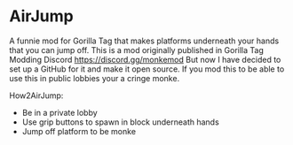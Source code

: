 # AirJump
A funnie mod for Gorilla Tag
that makes platforms underneath your hands that you can jump off.
This is a mod originally published in
Gorilla Tag Modding Discord https://discord.gg/monkemod
But now I have decided to set up a GitHub for it and make it open source.
If you mod this to be able to use this in public lobbies your a cringe monke.

How2AirJump:
- Be in a private lobby
- Use grip buttons to spawn in block underneath hands
- Jump off platform to be monke
